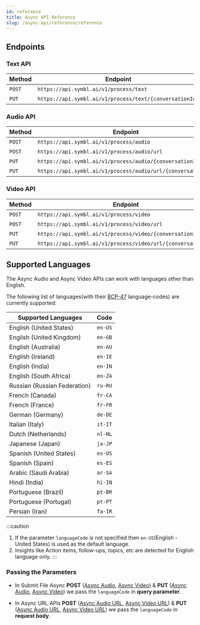 ```yaml
---
id: reference
title: Async API Reference
slug: /async-api/reference/reference
---
```


## Endpoints

### Text API

| Method | Endpoint | |
|--------|----------|-|
|`POST` | `https://api.symbl.ai/v1/process/text` | [Reference](/docs/async-api/overview/text/post-text)
|`PUT` | `https://api.symbl.ai/v1/process/text/{conversationId}` | [Reference](/docs/async-api/overview/text/put-text)


### Audio API

| Method | Endpoint | |
|--------|----------|-|
|`POST` | `https://api.symbl.ai/v1/process/audio` | [Reference](/docs/async-api/overview/audio/post-audio)
|`POST` | `https://api.symbl.ai/v1/process/audio/url` | [Reference](/docs/async-api/overview/audio/post-audio-url)
|`PUT` | `https://api.symbl.ai/v1/process/audio/{conversationId}` | [Reference](/docs/async-api/overview/audio/put-audio)
|`PUT` | `https://api.symbl.ai/v1/process/audio/url/{conversationId}` | [Reference](/docs/async-api/overview/audio/put-audio-url)


### Video API

| Method | Endpoint | |
|--------|----------|-|
|`POST` | `https://api.symbl.ai/v1/process/video` | [Reference](/docs/async-api/overview/video/post-video)
|`POST` | `https://api.symbl.ai/v1/process/video/url` | [Reference](/docs/async-api/overview/video/post-video-url)
|`PUT` | `https://api.symbl.ai/v1/process/video/{conversationId}` | [Reference](/docs/async-api/overview/video/put-video)
|`PUT` | `https://api.symbl.ai/v1/process/video/url/{conversationId}` | [Reference](/docs/async-api/overview/video/put-video-url)

## Supported Languages

The Async Audio and Async Video APIs can work with languages other than English.

The following list of languages(with their [BCP-47](https://en.wikipedia.org/wiki/IETF_language_tag) language-codes) are currently supported:

 | Supported Languages          | Code    |
 |------------------------------|---------|
 | English (United States)      | `en-US` |
 | English (United Kingdom)     | `en-GB` |
 | English (Australia)          | `en-AU` |
 | English (Ireland)            | `en-IE` |
 | English (India)              | `en-IN` |
 | English (South Africa)       | `en-ZA` |
 | Russian (Russian Federation) | `ru-RU` |
 | French (Canada)              | `fr-CA` |
 | French (France)              | `fr-FR` |
 | German (Germany)             | `de-DE` |
 | Italian (Italy)              | `it-IT` |
 | Dutch (Netherlands)          | `nl-NL` |
 | Japanese (Japan)             | `ja-JP` |
 | Spanish (United States)      | `es-US` |
 | Spanish (Spain)              | `es-ES` |
 | Arabic (Saudi Arabia)        | `ar-SA` |
 | Hindi (India)                | `hi-IN` |
 | Portuguese (Brazil)          | `pt-BR` |
 | Portuguese (Portugal)        | `pt-PT` |
 | Persian (Iran)               | `fa-IR` |   



:::caution
1. If the parameter `languageCode` is not specified then `en-US`(English - United States) is used as the default language.
2. Insights like Action items, follow-ups, topics, etc  are detected for English language only.
:::

### Passing the Parameters

* In Submit File Async **POST** ([Async Audio](/docs/async-api/overview/audio/post-audio), [Async Video](/docs/async-api/overview/video/post-video)) & **PUT** ([Async Audio](/docs/async-api/overview/audio/put-audio), [Async Video](/docs/async-api/overview/video/put-video)) we pass the `languageCode` in **query parameter**.  

* In Async URL APIs **POST** ([Async Audio URL](/docs/async-api/overview/audio/post-audio-url), [Async Video URL](/docs/async-api/overview/video/post-video-url)) & **PUT** ([Async Audio URL](/docs/async-api/overview/audio/put-audio-url), [Async Video URL](/docs/async-api/overview/video/put-video-url)) we pass the `languageCode` in **request body**.

<!--
:::info
Currently only the messages endpoint of Conversation API will return the transcribed data and insights will be return an empty array.
::: -->
